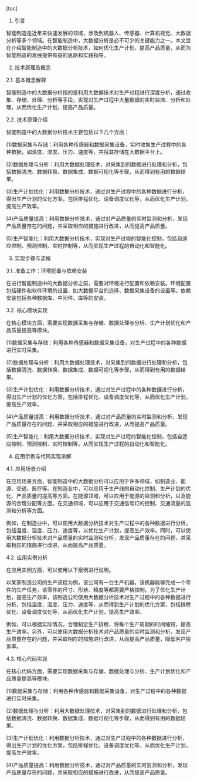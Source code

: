
[toc]                    
                
                
1. 引言

智能制造是近年来快速发展的领域，涉及到机器人、传感器、计算机视觉、大数据分析等多个领域。在智能制造中，大数据分析是必不可少的关键能力之一。本文旨在介绍智能制造中的大数据分析技术，如何优化生产计划，提高产品质量，从而为智能制造的发展提供有益的思路和实践指导。

2. 技术原理及概念

2.1. 基本概念解释

智能制造中的大数据分析指的是利用大数据技术对生产过程进行深度分析，通过收集、存储、处理、分析等手段，实现对生产过程中大量数据的实时监控、分析和处理，从而优化生产计划，提高产品质量。

2.2. 技术原理介绍

智能制造中的大数据分析技术主要包括以下几个方面：

(1)数据采集与存储：利用各种传感器和数据采集设备，实时收集生产过程中的各种数据，如温度、湿度、压力、速度等，并将其存储在大数据平台上。

(2)数据处理与分析：利用大数据处理技术，对采集到的数据进行处理和分析，包括数据清洗、数据转换、数据集成、数据可视化等步骤，从而得到有用的数据结果。

(3)生产计划优化：利用数据分析技术，通过对生产过程中的各种数据进行分析，得出生产计划的优化方案，包括排程优化、设备调度优化等，从而优化生产计划，提高生产效率。

(4)产品质量提高：利用数据分析技术，通过对产品质量的实时监测和分析，发现产品质量存在的问题，并采取相应的措施进行改进，从而提高产品质量。

(5)生产智能化：利用大数据分析技术，实现对生产过程的智能化控制，包括自适应控制、预测控制、实时控制等，从而实现生产过程的自动化和智能化。

3. 实现步骤与流程

3.1. 准备工作：环境配置与依赖安装

在进行智能制造中的大数据分析之前，需要对环境进行配置和依赖安装。环境配置包括硬件和软件环境的设置，如大数据平台的选择、数据采集设备的设置等。依赖安装包括各种数据库、中间件、库等的安装。

3.2. 核心模块实现

在核心模块方面，需要实现数据采集与存储、数据处理与分析、生产计划优化和产品质量提高等模块。

(1)数据采集与存储：利用各种传感器和数据采集设备，对生产过程中的各种数据进行实时采集。

(2)数据处理与分析：利用大数据处理技术，对采集到的数据进行处理和分析，包括数据清洗、数据转换、数据集成、数据可视化等步骤，从而得到有用的数据结果。

(3)生产计划优化：利用数据分析技术，通过对生产过程中的各种数据进行分析，得出生产计划的优化方案，包括排程优化、设备调度优化等，从而优化生产计划，提高生产效率。

(4)产品质量提高：利用数据分析技术，通过对产品质量的实时监测和分析，发现产品质量存在的问题，并采取相应的措施进行改进，从而提高产品质量。

(5)生产智能化：利用大数据分析技术，实现对生产过程的智能化控制，包括自适应控制、预测控制、实时控制等，从而实现生产过程的自动化和智能化。

4. 应用示例与代码实现讲解

4.1. 应用场景介绍

在应用场景方面，智能制造中的大数据分析可以应用于许多领域，如制造业、能源、交通、医疗等。在制造业中，可以应用于生产线的自动化控制、生产计划的优化、产品质量的提高等方面。在能源领域，可以应用于能源的监测和分析，以及能源的合理分配等方面。在交通领域，可以应用于交通信号灯的控制、交通流量的监测和分析等方面。

例如，在制造业中，可以使用大数据分析技术对生产过程中的各种数据进行分析，包括温度、湿度、压力、速度等，以优化生产计划，提高生产效率。同时，可以使用大数据分析技术对产品质量的实时监测和分析，发现产品质量存在的问题，并采取相应的措施进行改进，从而提高产品质量。

4.2. 应用实例分析

在应用实例方面，可以使用以下案例进行说明。

以某家制造公司的生产流程为例，该公司有一台生产机器，该机器能够完成一个零件的生产任务，该零件的尺寸、形状、精度等都需要严格控制。为了优化生产计划，提高生产效率，该制造公司使用大数据分析技术对生产过程中的各种数据进行分析，包括温度、湿度、压力、速度等，从而得到生产计划的优化方案，包括排程优化、设备调度优化等，从而优化生产计划，提高生产效率。

例如，可以根据实际情况，合理制定生产排程，将每个生产周期的时间缩短，提高生产效率。另外，可以使用大数据分析技术对产品质量的实时监测和分析，发现产品质量存在的问题，并采取相应的措施进行改进，从而提高产品质量，降低客户投诉率。

4.3. 核心代码实现

在核心代码方面，需要实现数据采集与存储、数据处理与分析、生产计划优化和产品质量提高等模块。

(1)数据采集与存储：利用各种传感器和数据采集设备，对生产过程中的各种数据进行实时采集。

(2)数据处理与分析：利用大数据处理技术，对采集到的数据进行处理和分析，包括数据清洗、数据转换、数据集成、数据可视化等步骤，从而得到有用的数据结果。

(3)生产计划优化：利用数据分析技术，通过对生产过程中的各种数据进行分析，得出生产计划的优化方案，包括排程优化、设备调度优化等，从而优化生产计划，提高生产效率。

(4)产品质量提高：利用数据分析技术，通过对产品质量的实时监测和分析，发现产品质量存在的问题，并采取相应的措施进行改进，从而提高产品质量。


